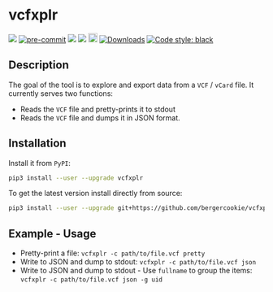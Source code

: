 # vcfxplr

<a href="https://github.com/bergercookie/vcfxplr/actions" alt="CI">
<img src="https://github.com/bergercookie/vcfxplr/actions/workflows/ci.yml/badge.svg" /></a>
<a href="https://github.com/pre-commit/pre-commit">
<img src="https://img.shields.io/badge/pre--commit-enabled-brightgreen?logo=pre-commit&logoColor=white" alt="pre-commit"></a>

<a href="https://github.com/bergercookie/vcfxplr/blob/master/LICENSE.md" alt="LICENSE">
<img src="https://img.shields.io/github/license/bergercookie/vcfxplr.svg" /></a>
<a href="https://pypi.org/project/vcfxplr/" alt="pypi">
<img src="https://img.shields.io/pypi/pyversions/vcfxplr.svg" /></a>
<a href="https://badge.fury.io/py/vcfxplr">
<img src="https://badge.fury.io/py/vcfxplr.svg" alt="PyPI version" height="18"></a>
<a href="https://pepy.tech/project/vcfxplr">
<img alt="Downloads" src="https://pepy.tech/badge/vcfxplr"></a>
<a href="https://github.com/psf/black">
<img alt="Code style: black" src="https://img.shields.io/badge/code%20style-black-000000.svg"></a>

## Description

The goal of the tool is to explore and export data from a `VCF` / `vCard` file.
It currently serves two functions:

- Reads the `VCF` file and pretty-prints it to stdout
- Reads the `VCF` file and dumps it in JSON format.

## Installation

Install it from `PyPI`:

```sh
pip3 install --user --upgrade vcfxplr
```

To get the latest version install directly from source:

```sh
pip3 install --user --upgrade git+https://github.com/bergercookie/vcfxplr
```

## Example - Usage

- Pretty-print a file: `vcfxplr -c path/to/file.vcf pretty`
- Write to JSON and dump to stdout: `vcfxplr -c path/to/file.vcf json`
- Write to JSON and dump to stdout - Use `fullname` to group the items: `vcfxplr -c path/to/file.vcf json -g uid`

